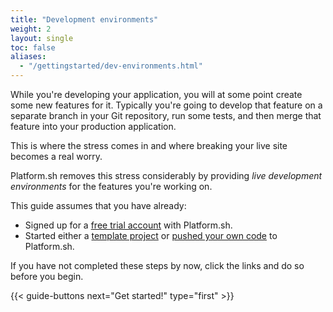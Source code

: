 ```yaml
---
title: "Development environments"
weight: 2
layout: single
toc: false
aliases:
  - "/gettingstarted/dev-environments.html"
---
```


While you're developing your application, you will at some point create some new features for it. Typically you're going to develop that feature on a separate branch in your Git repository, run some tests, and then merge that feature into your production application.

This is where the stress comes in and where breaking your live site becomes a real worry.

Platform.sh removes this stress considerably by providing *live development environments* for the features you're working on.

This guide assumes that you have already:

* Signed up for a [free trial account](https://accounts.platform.sh/platform/trial/general/setup) with Platform.sh.
* Started either a [template project](/gettingstarted/template.html) or [pushed your own code](/gettingstarted/own-code.html) to Platform.sh.

If you have not completed these steps by now, click the links and do so before you begin.

{{< guide-buttons next="Get started!" type="first" >}}

